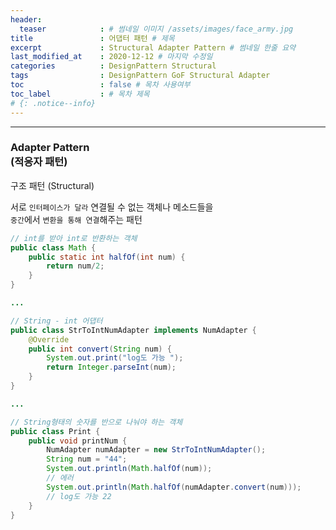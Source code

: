 ```yaml
---
header:
  teaser            : # 썸네일 이미지 /assets/images/face_army.jpg
title               : 어댑터 패턴 # 제목
excerpt             : Structural Adapter Pattern # 썸네일 한줄 요약
last_modified_at    : 2020-12-12 # 마지막 수정일
categories          : DesignPattern Structural
tags                : DesignPattern GoF Structural Adapter
toc                 : false # 목차 사용여부
toc_label           : # 목차 제목
# {: .notice--info}
---
```


---
### Adapter Pattern<br>(적응자 패턴)
구조 패턴 (Structural)

서로 `인터페이스가 달라` 연결될 수 없는 객체나 메소드들을  
`중간`에서 `변환을 통해 연결`해주는 패턴  

```java
// int를 받아 int로 반환하는 객체
public class Math {
    public static int halfOf(int num) {
        return num/2;
    }
}

...

// String - int 어댑터
public class StrToIntNumAdapter implements NumAdapter {
    @Override
    public int convert(String num) {
        System.out.print("log도 가능 ");
        return Integer.parseInt(num);
    }
}

...

// String형태의 숫자를 반으로 나눠야 하는 객체
public class Print {
    public void printNum {
        NumAdapter numAdapter = new StrToIntNumAdapter();
        String num = "44";
        System.out.println(Math.halfOf(num));  
        // 에러
        System.out.println(Math.halfOf(numAdapter.convert(num)));  
        // log도 가능 22
    }
}
```